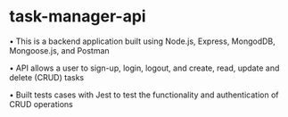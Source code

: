 # task-manager-api

• This is a backend application built using Node.js, Express, MongodDB, Mongoose.js, and Postman

• API allows a user to sign-up, login, logout, and create, read, update and delete (CRUD) tasks

• Built tests cases with Jest to test the functionality and authentication of CRUD operations
